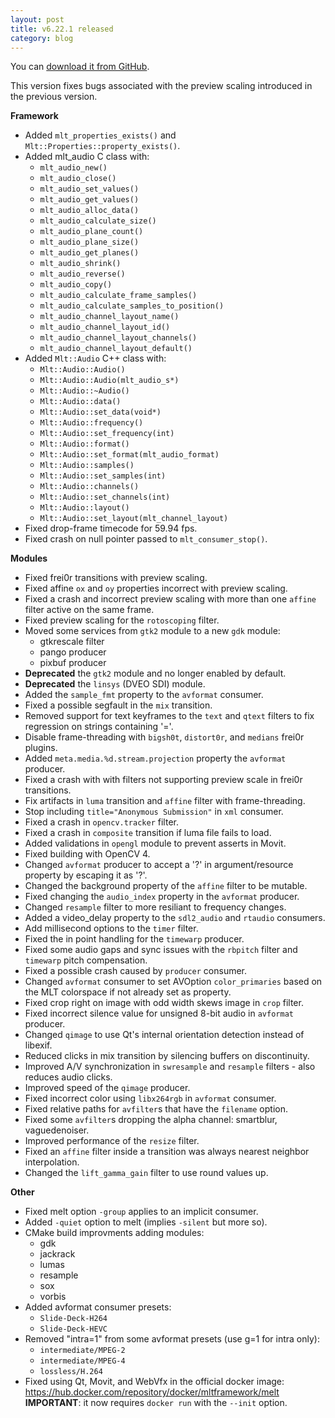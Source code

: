 ```yaml
---
layout: post
title: v6.22.1 released
category: blog
---
```

You can [download it from GitHub](https://github.com/mltframework/mlt/releases/tag/v6.22.1).


This version fixes bugs associated with the preview scaling introduced in the
previous version.

**Framework**

  * Added `mlt_properties_exists()` and `Mlt::Properties::property_exists()`.
  * Added mlt_audio C class with:
    - `mlt_audio_new()`
	- `mlt_audio_close()`
	- `mlt_audio_set_values()`
	- `mlt_audio_get_values()`
	- `mlt_audio_alloc_data()`
	- `mlt_audio_calculate_size()`
	- `mlt_audio_plane_count()`
	- `mlt_audio_plane_size()`
	- `mlt_audio_get_planes()`
	- `mlt_audio_shrink()`
	- `mlt_audio_reverse()`
	- `mlt_audio_copy()`
	- `mlt_audio_calculate_frame_samples()`
	- `mlt_audio_calculate_samples_to_position()`
	- `mlt_audio_channel_layout_name()`
	- `mlt_audio_channel_layout_id()`
	- `mlt_audio_channel_layout_channels()`
	- `mlt_audio_channel_layout_default()`
  * Added `Mlt::Audio` C++ class with:
    - `Mlt::Audio::Audio()`
	- `Mlt::Audio::Audio(mlt_audio_s*)`
	- `Mlt::Audio::~Audio()`
	- `Mlt::Audio::data()`
	- `Mlt::Audio::set_data(void*)`
	- `Mlt::Audio::frequency()`
	- `Mlt::Audio::set_frequency(int)`
	- `Mlt::Audio::format()`
	- `Mlt::Audio::set_format(mlt_audio_format)`
	- `Mlt::Audio::samples()`
	- `Mlt::Audio::set_samples(int)`
	- `Mlt::Audio::channels()`
	- `Mlt::Audio::set_channels(int)`
	- `Mlt::Audio::layout()`
	- `Mlt::Audio::set_layout(mlt_channel_layout)`
  * Fixed drop-frame timecode for 59.94 fps.
  * Fixed crash on null pointer passed to `mlt_consumer_stop()`.

**Modules**

  * Fixed frei0r transitions with preview scaling.
  * Fixed affine `ox` and `oy` properties incorrect with preview scaling.
  * Fixed a crash and incorrect preview scaling with more than one `affine`
    filter active on the same frame.
  * Fixed preview scaling for the `rotoscoping` filter.
  * Moved some services from `gtk2` module to a new `gdk` module:
    - gtkrescale filter
	- pango producer
	- pixbuf producer
  * **Deprecated** the `gtk2` module and no longer enabled by default.
  * **Deprecated** the `linsys` (DVEO SDI) module.
  * Added the `sample_fmt` property to the `avformat` consumer.
  * Fixed a possible segfault in the `mix` transition.
  * Removed support for text keyframes to the `text` and `qtext` filters
    to fix regression on strings containing '='.
  * Disable frame-threading with `bigsh0t`, `distort0r`, and `medians` frei0r plugins.
  * Added `meta.media.%d.stream.projection` property the `avformat` producer.
  * Fixed a crash with with filters not supporting preview scale in frei0r
    transitions.
  * Fix artifacts in `luma` transition and `affine` filter with frame-threading.
  * Stop including `title="Anonymous Submission"` in `xml` consumer.
  * Fixed a crash in `opencv.tracker` filter.
  * Fixed a crash in `composite` transition if luma file fails to load.
  * Added validations in `opengl` module to prevent asserts in Movit.
  * Fixed building with OpenCV 4.
  * Changed `avformat` producer to accept a '?' in argument/resource property
    by escaping it as '\?'.
  * Changed the background property of the `affine` filter to be mutable.
  * Fixed changing the `audio_index` property in the `avformat` producer.
  * Changed `resample` filter to more resiliant to frequency changes.
  * Added a video_delay property to the `sdl2_audio` and `rtaudio` consumers.
  * Add millisecond options to the `timer` filter.
  * Fixed the in point handling for the `timewarp` producer.
  * Fixed some audio gaps and sync issues with the `rbpitch` filter and `timewarp`
    pitch compensation.
  * Fixed a possible crash caused by `producer` consumer.
  * Changed `avformat` consumer to set AVOption `color_primaries` based on the
    MLT colorspace if not already set as property.
  * Fixed crop right on image with odd width skews image in `crop` filter.
  * Fixed incorrect silence value for unsigned 8-bit audio in `avformat` producer.
  * Changed `qimage` to use Qt's internal orientation detection instead of libexif.
  * Reduced clicks in mix transition by silencing buffers on discontinuity.
  * Improved A/V synchronization in `swresample` and `resample` filters - also reduces audio clicks.
  * Improved speed of the `qimage` producer.
  * Fixed incorrect color using `libx264rgb` in `avformat` consumer.
  * Fixed relative paths for `avfilter`s that have the `filename` option.
  * Fixed some `avfilter`s dropping the alpha channel: smartblur, vaguedenoiser.
  * Improved performance of the `resize` filter.
  * Fixed an `affine` filter inside a transition was always nearest neighbor
    interpolation.
  * Changed the `lift_gamma_gain` filter to use round values up.

**Other**

  * Fixed melt option `-group` applies to an implicit consumer.
  * Added `-quiet` option to melt (implies `-silent` but more so).
  * CMake build improvments adding modules:
    - gdk
	- jackrack
	- lumas
	- resample
	- sox
	- vorbis
  * Added avformat consumer presets:
    - `Slide-Deck-H264`
	- `Slide-Deck-HEVC`
  * Removed "intra=1" from some avformat presets (use g=1 for intra only):
    - `intermediate/MPEG-2`
	- `intermediate/MPEG-4`
	- `lossless/H.264`
  * Fixed using Qt, Movit, and WebVfx in the official docker image:  
    https://hub.docker.com/repository/docker/mltframework/melt  
	**IMPORTANT**: it now requires `docker run` with the `--init` option.
